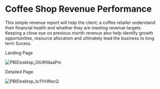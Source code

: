 # Coffee Shop Revenue Performance

This simple revenue report will help the client; a coffee retailer understand their
financial health and whether they are meeting revenue targets. Keeping a close eye on previous
month revenue also help identify growth opportunities, resource allocation and ultimately lead
the business to long term Sucess.

Landing Page

![PBIDesktop_OlUKNlaaPm](https://github.com/BrianGwayi/Coffee-Shop-Revenue-PowerBI/assets/115585139/33c60224-0e7f-453c-9233-c07c251fdc48)


Detailed Page

![PBIDesktop_tu1YirWecQ](https://github.com/BrianGwayi/Coffee-Shop-Revenue-PowerBI/assets/115585139/07a7cbd9-4957-44e3-bc11-f35243ed4fa9)
